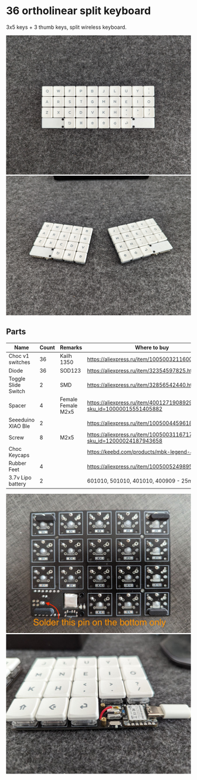 
# 36 ortholinear split keyboard

3x5 keys + 3 thumb keys, split wireless keyboard.

![image0](https://github.com/dilshod/36-choc-key-ortholinear-split/blob/main/images/image0.jpg)
![image1](https://github.com/dilshod/36-choc-key-ortholinear-split/blob/main/images/image1.jpg)

## Parts

| Name                    | Count | Remarks            | Where to buy                                                              |
| ---                     | ---   | ---                | ---                                                                       |
| Choc v1 switches        |    36 | Kailh 1350         | https://aliexpress.ru/item/1005003211600725.html                          |
| Diode                   |    36 | SOD123             | https://aliexpress.ru/item/32354597825.html                               |
| Toggle Slide Switch     |     2 | SMD                | https://aliexpress.ru/item/32856542440.html                               |
| Spacer                  |     4 | Female Female M2x5 | https://aliexpress.ru/item/4001271908929.html?sku_id=10000015551405882    |
| Seeeduino XIAO Ble      |     2 |                    | https://aliexpress.ru/item/1005004459618789.html                          |
| Screw                   |     8 | M2x5               | https://aliexpress.ru/item/1005003116717551.html?sku_id=12000024187943658 |
| Choc Keycaps            |       |                    | https://keebd.com/products/mbk-legend-40s-set                             |
| Rubber Feet             |     4 |                    | https://aliexpress.ru/item/1005005249895853.html                          |
| 3.7v Lipo battery       |     2 |                    | 601010, 501010, 401010, 400909 - 25mA-55mA                                |

![image](https://github.com/dilshod/36-choc-key-ortholinear-split/blob/main/images/image2.jpg)
![image](https://github.com/dilshod/36-choc-key-ortholinear-split/blob/main/images/image3.jpg)

